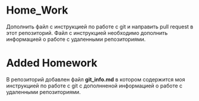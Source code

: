# Home_Work
Дополнить файл с инструкцией по работе с git и направить pull request в этот репозиторий. Файл с инструкцией необходимо дополнить информацией о работе с удаленными репозиториями.
# Added Homework
В репозиторий добавлен файл **git_info.md** в котором содержится моя инструкцией по работе с git с дополнненой информацией о работе с удаленными репозиториями.
